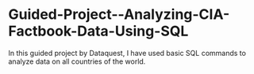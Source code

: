 # Guided-Project--Analyzing-CIA-Factbook-Data-Using-SQL

In this guided project by Dataquest, I have used basic SQL commands to analyze data on all countries of the world. 

